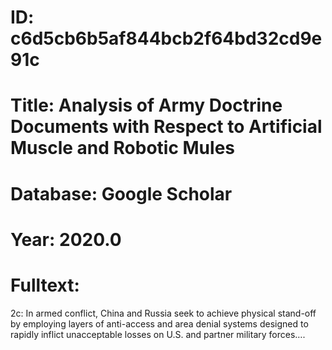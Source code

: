# ID: c6d5cb6b5af844bcb2f64bd32cd9e91c
# Title: Analysis of Army Doctrine Documents with Respect to Artificial Muscle and Robotic Mules
# Database: Google Scholar
# Year: 2020.0
# Fulltext:
2c: In armed conflict, China and Russia seek to achieve physical stand-off by employing layers of anti-access and area denial systems designed to rapidly inflict unacceptable losses on U.S. and partner military forces….